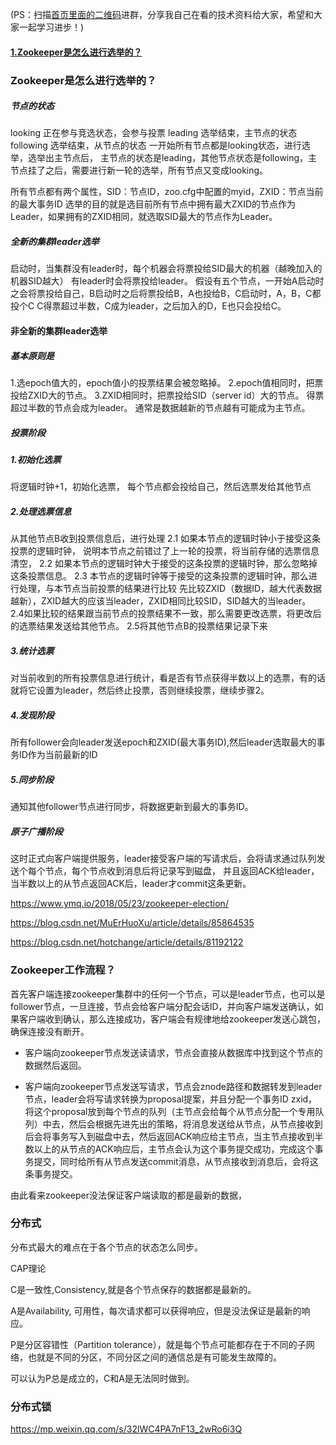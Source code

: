 (PS：扫描[首页里面的二维码](README.md)进群，分享我自己在看的技术资料给大家，希望和大家一起学习进步！)

#### [1.Zookeeper是怎么进行选举的？](#zookeeper是怎么进行选举的？)

### Zookeeper是怎么进行选举的？

##### 节点的状态

looking 正在参与竞选状态，会参与投票
leading 选举结束，主节点的状态
following 选举结束，从节点的状态
一开始所有节点都是looking状态，进行选举，选举出主节点后，
主节点的状态是leading，其他节点状态是following，主节点挂了之后，需要进行新一轮的选举，所有节点又变成looking。


所有节点都有两个属性，SID：节点ID，zoo.cfg中配置的myid，ZXID：节点当前的最大事务ID
选举的目的就是选目前所有节点中拥有最大ZXID的节点作为Leader，如果拥有的ZXID相同，就选取SID最大的节点作为Leader。

##### 全新的集群leader选举
启动时，当集群没有leader时，每个机器会将票投给SID最大的机器（越晚加入的机器SID越大）
有leader时会将票投给leader。
假设有五个节点，一开始A启动时之会将票投给自己，B启动时之后将票投给B，A也投给B，C启动时，A，B，C都投个C
C得票超过半数，C成为leader，之后加入的D，E也只会投给C。

#### 非全新的集群leader选举
##### 基本原则是
1.选epoch值大的，epoch值小的投票结果会被忽略掉。
2.epoch值相同时，把票投给ZXID大的节点。
3.ZXID相同时，把票投给SID（server id）大的节点。
得票超过半数的节点会成为leader。
通常是数据越新的节点越有可能成为主节点。

##### 投票阶段

##### 1.初始化选票
将逻辑时钟+1，初始化选票，
每个节点都会投给自己，然后选票发给其他节点
##### 2.处理选票信息
从其他节点B收到投票信息后，进行处理
2.1 如果本节点的逻辑时钟小于接受这条投票的逻辑时钟，
说明本节点之前错过了上一轮的投票，将当前存储的选票信息清空，
2.2 如果本节点的逻辑时钟大于接受的这条投票的逻辑时钟，那么忽略掉这条投票信息。
2.3 本节点的逻辑时钟等于接受的这条投票的逻辑时钟，那么进行处理，与本节点当前投票的结果进行比较
先比较ZXID（数据ID，越大代表数据越新），ZXID越大的应该当leader，ZXID相同比较SID，SID越大的当leader。
2.4如果比较的结果跟当前节点的投票结果不一致，那么需要更改选票，将更改后的选票结果发送给其他节点。
2.5将其他节点B的投票结果记录下来
##### 3.统计选票
对当前收到的所有投票信息进行统计，看是否有节点获得半数以上的选票，有的话就将它设置为leader，然后终止投票，否则继续投票，继续步骤2。

##### 4.发现阶段

所有follower会向leader发送epoch和ZXID(最大事务ID),然后leader选取最大的事务ID作为当前最新的ID
##### 5.同步阶段

通知其他follower节点进行同步，将数据更新到最大的事务ID。
##### 原子广播阶段
这时正式向客户端提供服务，leader接受客户端的写请求后，会将请求通过队列发送个每个节点，每个节点收到消息后将记录写到磁盘，
并且返回ACK给leader，当半数以上的从节点返回ACK后，leader才commit这条更新。

https://www.ymq.io/2018/05/23/zookeeper-election/

https://blog.csdn.net/MuErHuoXu/article/details/85864535

https://blog.csdn.net/hotchange/article/details/81192122

### Zookeeper工作流程？

首先客户端连接zookeeper集群中的任何一个节点，可以是leader节点，也可以是follower节点，一旦连接，节点会给客户端分配会话ID，并向客户端发送确认，如果客户端收到确认，那么连接成功，客户端会有规律地给zookeeper发送心跳包，确保连接没有断开。

* 客户端向zookeeper节点发送读请求，节点会直接从数据库中找到这个节点的数据然后返回。

* 客户端向zookeeper节点发送写请求，节点会znode路径和数据转发到leader节点，leader会将写请求转换为proposal提案，并且分配一个事务ID zxid，将这个proposal放到每个节点的队列（主节点会给每个从节点分配一个专用队列）中去，然后会根据先进先出的策略，将消息发送给从节点，从节点接收到后会将事务写入到磁盘中去，然后返回ACK响应给主节点，当主节点接收到半数以上的从节点的ACK响应后，主节点会认为这个事务提交成功，完成这个事务提交，同时给所有从节点发送commit消息，从节点接收到消息后，会将这条事务提交。

由此看来zookeeper没法保证客户端读取的都是最新的数据，

### 分布式

分布式最大的难点在于各个节点的状态怎么同步。

CAP理论

C是一致性,Consistency,就是各个节点保存的数据都是最新的。

A是Availability, 可用性，每次请求都可以获得响应，但是没法保证是最新的响应。

P是分区容错性（Partition tolerance），就是每个节点可能都存在于不同的子网络，也就是不同的分区，不同分区之间的通信总是有可能发生故障的。

可以认为P总是成立的，C和A是无法同时做到。

### 分布式锁

https://mp.weixin.qq.com/s/32lWC4PA7nF13_2wRo6i3Q